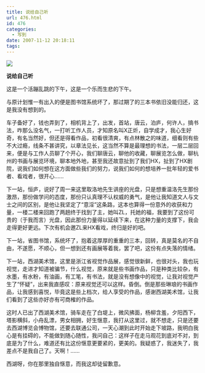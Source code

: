 ```yaml
---
title: 说给自己听
url: 476.html
id: 476
categories:
  - 写到
date: 2007-11-12 20:18:11
tags:
---
```


![](http://photo.guolaijie.com/rooufer/attachments/month_0711/o20071112201751.jpg)  

**说给自己听**

  
这是一个活蹦乱跳的下午，这是一个乐而生悲的下午。  
  
与原计划惟一有出入的便是图书馆系统坏了，那过期了的三本书依旧没能归还，这是我没有想到的。  
  
车子备好了，钱也弄到了，相机背上了，出发，首站，唐云，泊庐，何许人，搞书法，咋那么没名气，一打听工作人员，才知原名叫X正炘，自学成才，我心生好奇，有名当然好，但还是得看作品，初看很清爽，有点林散之的味道，细看则有些不大过瘾，线条不甚讲究，以章法见长，这当然不算是最理想的书法，一层二层回来，便是与工作人员聊了个开心，我们聊唐云，聊他的收藏，聊展览怎么做，聊杭州的书画与展览环境，聊本地外地，甚至我还故意扯到了我们HX，扯到了HX剧院，说我们如何想在这方面做些我们的努力，说我们如何的想培养一批年轻的爱书者、看戏者，很开心……  
  
下一站，恒庐，说好了周一来这里取洛地先生讲座的光盘，只是想重温洛先生那份激昂，那份做学问的态度，那份只认真理不认权威的勇气，是他让我知道文人与文士之间的区别，是他让我坚定了“意淫”这条路，这本也算得一份意外的收获和力量，一楼二楼来回跑了两趟终于找到了主，她叫ZL，托她的福，我要到了这份可贵的（于我而言）光盘，因此那份力量得以延续下来，在这种力量的支撑下，我会走得更好更远。下次有机会邀ZL来HX看戏，终归是好的吧。  
  
下一站，省图书馆，系统坏了，抱着这厚厚的重重的三本，回转，真是莫名的不自由，不遂愿，不顺心，但一想到还有画展等着我，罢了吧，这份有点失落的情绪。  
  
下一站，西湖美术馆，这里是浙江省视觉作品展，感觉很新鲜，也很对头，我也玩视觉，走进才知道被骗节，什么视觉，原来就是些书画作品，只是种类比较杂，有水墨，有水粉，有油画，有工笔，有书法，就是没有想像中的视觉，让我对视觉产生了“怀疑”，出来我直感叹：原来视觉还可以这样。昏倒。倒是那些琳琅的书画作品，让我感到喜悦，毕竟这是些上档次，给人享受的作品，感谢西湖美术馆，让我们看到了这些亦好亦有可商榷的作品。  
  
这时人已出了西湖美术馆，骑车走在了白堤上，微风拂面，杨柳含羞，夕阳西下，塔影横斜，小舟乱漂，男女相拥，好生惬意，我打从这里过，就不想走，只是还要去西湖博览会博物馆，还要去联通公司，一天心潮到此时开始走下坡路，我明白我心是有挂碍的，不能做到随心随性，我问自己：这样子在走马观花到底对不对，到底是为了什么，难道还有比这份惬意更要紧的，更美的。我疑惑了，我迷失了，我差点不是我自己了。天啊！……  
  
西湖呀，你在那里独自惬意，而我这却徒留歉意。